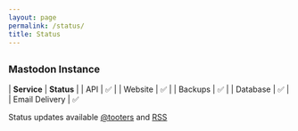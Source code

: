 ```yaml
---
layout: page
permalink: /status/
title: Status
---
```


## <small>Mastodon Instance</small>



| **Service**        | **Status** |
| API      | ✅ |
| Website      | ✅ |
| Backups      | ✅ |
| Database      | ✅ |
| Email Delivery      | ✅ 

Status updates available [@tooters](https://tooters.org/@tooters) and [RSS](https://tooters.org/@tooters.rss)